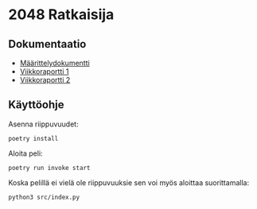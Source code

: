 # 2048 Ratkaisija

## Dokumentaatio
- [Määrittelydokumentti](https://github.com/skeltal2/tira-harjoitustyo/blob/main/Dokumentaatio/maarittelydokumentti.md)
- [Viikkoraportti 1](https://github.com/skeltal2/tira-harjoitustyo/blob/main/Dokumentaatio/viikkoraportti1.md)
- [Viikkoraportti 2](https://github.com/skeltal2/tira-harjoitustyo/blob/main/Dokumentaatio/viikkoraportti2.md)

## Käyttöohje
Asenna riippuvuudet:
```
poetry install
```
Aloita peli:
```
poetry run invoke start
```
Koska pelillä ei vielä ole riippuvuuksie sen voi myös aloittaa suorittamalla:
```
python3 src/index.py
```
